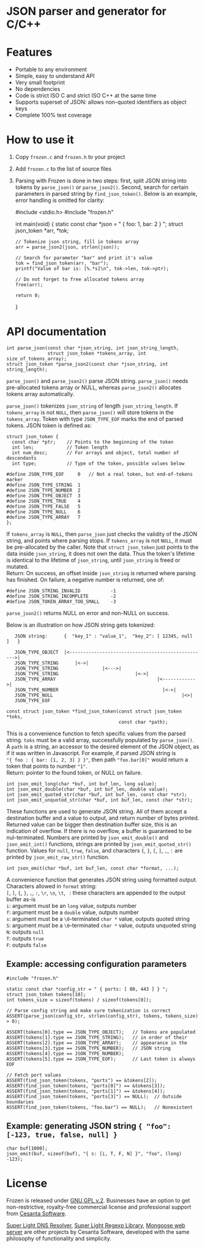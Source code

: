 JSON parser and generator for C/C++
===========================================

# Features

   * Portable to any environment
   * Simple, easy to understand API
   * Very small footprint
   * No dependencies
   * Code is strict ISO C and strict ISO C++ at the same time
   * Supports superset of JSON: allows non-quoted identifiers as object keys
   * Complete 100% test coverage

# How to use it

   1. Copy `frozen.c` and `frozen.h` to your project
   2. Add `frozen.c` to the list of source files
   3. Parsing with Frozen is done in two steps: first, split JSON string
      into tokens by `parse_json()` or `parse_json2()`.
      Second, search for certain
      parameters in parsed string by `find_json_token()`. Below is an example,
      error handling is omitted for clarity:


        #include <stdio.h>
        #include "frozen.h"

        int main(void) {
          static const char *json = " { foo: 1, bar: 2 } ";
          struct json_token *arr, *tok;

          // Tokenize json string, fill in tokens array
          arr = parse_json2(json, strlen(json));

          // Search for parameter "bar" and print it's value
          tok = find_json_token(arr, "bar");
          printf("Value of bar is: [%.*s]\n", tok->len, tok->ptr);

          // Do not forget to free allocated tokens array
          free(arr);

          return 0;
        }

# API documentation

    int parse_json(const char *json_string, int json_string_length,
                   struct json_token *tokens_array, int size_of_tokens_array);
    struct json_token *parse_json2(const char *json_string, int string_length);

`parse_json()` and `parse_json2()` parse JSON string.
`parse_json()` needs pre-allocated tokens array or NULL, whereas
`parse_json2()` allocates tokens array automatically.


`parse_json()` tokenizes `json_string` of length `json_string_length`.
If `tokens_array` is not `NULL`, then `parse_json()` will store tokens
in the `tokens_array`. Token with type
`JSON_TYPE_EOF` marks the end of parsed tokens. JSON token is defined as:

    struct json_token {
      const char *ptr;    // Points to the beginning of the token
      int len;            // Token length
      int num_desc;       // For arrays and object, total number of descendants
      int type;           // Type of the token, possible values below

    #define JSON_TYPE_EOF     0   // Not a real token, but end-of-tokens marker
    #define JSON_TYPE_STRING  1
    #define JSON_TYPE_NUMBER  2
    #define JSON_TYPE_OBJECT  3
    #define JSON_TYPE_TRUE    4
    #define JSON_TYPE_FALSE   5
    #define JSON_TYPE_NULL    6
    #define JSON_TYPE_ARRAY   7
    };

If `tokens_array` is `NULL`, then `parse_json` just checks the validity of
the JSON string, and points where parsing stops. If `tokens_array` is not
`NULL`, it must be pre-allocated by the caller. Note that `struct json_token`
just points to the data inside `json_string`, it does not own the data. Thus
the token's lifetime is identical to the lifetime of `json_string`, until
`json_string` is freed or mutated.  
Return: On success, an offset inside `json_string` is returned
where parsing has finished. On failure, a negative number is
returned, one of:

    #define JSON_STRING_INVALID           -1
    #define JSON_STRING_INCOMPLETE        -2
    #define JSON_TOKEN_ARRAY_TOO_SMALL    -3

`parse_json2()` returns NULL on error and non-NULL on success.

Below is an illustration on how JSON string gets tokenized:

       JSON string:      {  "key_1" : "value_1",  "key_2": [ 12345, null  ]   }

       JSON_TYPE_OBJECT  |<-------------------------------------------------->|
       JSON_TYPE_STRING      |<->|
       JSON_TYPE_STRING                |<--->|
       JSON_TYPE_STRING                            |<->|
       JSON_TYPE_ARRAY                                     |<------------>|
       JSON_TYPE_NUMBER                                      |<->|
       JSON_TYPE_NULL                                               |<>|
       JSON_TYPE_EOF

<!-- -->

    const struct json_token *find_json_token(const struct json_token *toks,
                                             const char *path);

This is a convenience function to fetch specific values from the parsed
string. `toks` must be a valid array, successfully populated by `parse_json()`.
A `path` is a string, an accessor to the desired element of the JSON object,
as if it was written in Javascript. For example, if parsed JSON string is  
`"{ foo : { bar: [1, 2, 3] } }"`, then path `"foo.bar[0]"` would return a token
that points to number `"1"`.  
Return: pointer to the found token, or NULL on failure.


    int json_emit_long(char *buf, int buf_len, long value);
    int json_emit_double(char *buf, int buf_len, double value);
    int json_emit_quoted_str(char *buf, int buf_len, const char *str);
    int json_emit_unquoted_str(char *buf, int buf_len, const char *str);

These functions are used to generate JSON string. All of them accept
a destination buffer and a value to output, and return number of bytes printed.
Returned value can be bigger then destination buffer size, this is an
indication of overflow. If there is no overflow, a buffer is guaranteed to
be nul-terminated. Numbers are printed by `json_emit_double()` and
`json_emit_int()` functions, strings are printed by `json_emit_quoted_str()`
function. Values for `null`, `true`, `false`, and characters
`{`, `}`, `[`, `]`, `,`, `:` are printed by
`json_emit_raw_str()` function.

    int json_emit(char *buf, int buf_len, const char *format, ...);

A convenience function that generates JSON string using formatted output.
Characters allowed in `format` string:  
`[`, `]`, `{`, `}`, `,`, `:`, `\r`, `\n`, `\t`, ` `: these characters
are appended to the output buffer as-is  
`i`: argument must be an `long` value, outputs number  
`f`: argument must be a `double` value, outputs number  
`s`: argument must be a `\0`-terminated `char *` value, outputs quoted string  
`S`: argument must be a `\0`-terminated `char *` value, outputs unquoted string  
`N`: outputs `null`  
`T`: outputs `true`  
`F`: outputs `false`  

## Example: accessing configuration parameters

    #include "frozen.h"

    static const char *config_str = " { ports: [ 80, 443 ] } ";
    struct json_token tokens[10];
    int tokens_size = sizeof(tokens) / sizeof(tokens[0]);

    // Parse config string and make sure tokenization is correct
    ASSERT(parse_json(config_str, strlen(config_str), tokens, tokens_size) > 0);

    ASSERT(tokens[0].type == JSON_TYPE_OBJECT);   // Tokens are populated
    ASSERT(tokens[1].type == JSON_TYPE_STRING);   // in order of their
    ASSERT(tokens[2].type == JSON_TYPE_ARRAY);    // appearance in the
    ASSERT(tokens[3].type == JSON_TYPE_NUMBER);   // JSON string
    ASSERT(tokens[4].type == JSON_TYPE_NUMBER);
    ASSERT(tokens[5].type == JSON_TYPE_EOF);      // Last token is always EOF

    // Fetch port values
    ASSERT(find_json_token(tokens, "ports") == &tokens[2]);
    ASSERT(find_json_token(tokens, "ports[0]") == &tokens[3]);
    ASSERT(find_json_token(tokens, "ports[1]") == &tokens[4]);
    ASSERT(find_json_token(tokens, "ports[3]") == NULL);  // Outside boundaries
    ASSERT(find_json_token(tokens, "foo.bar") == NULL);   // Nonexistent

## Example: generating JSON string `{ "foo": [-123, true, false, null] }`

    char buf[1000];
    json_emit(buf, sizeof(buf), "{ s: [i, T, F, N] }", "foo", (long) -123);

# License

Frozen is released under
[GNU GPL v.2](http://www.gnu.org/licenses/old-licenses/gpl-2.0.html).
Businesses have an option to get non-restrictive, royalty-free commercial
license and professional support from
[Cesanta Software](http://cesanta.com).

[Super Light DNS Resolver](https://github.com/cesanta/sldr),
[Super Light Regexp Library](https://github.com/cesanta/slre),
[Mongoose web server](https://github.com/cesanta/mongoose)
are other projects by Cesanta Software, developed with the same philosophy
of functionality and simplicity.
